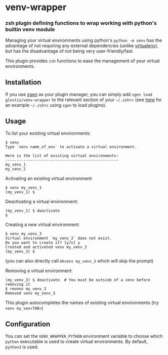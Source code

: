 # venv-wrapper

### zsh plugin defining functions to wrap working with python's builtin venv module

Managing your virtual environments using python's `python -m venv` has the advantage of not requiring any external dependencies (unlike [virtualenv](https://github.com/pypa/virtualenv)), but has the disadvantage of not being very user-friendly/fast.

This plugin provides `zsh` functions to ease the management of your virtual environments.

## Installation

If you use [zgen](https://github.com/tarjoilija/zgen) as your plugin manager, you can simply add `zgen load glostis/venv-wrapper` to the relevant section of your `~/.zshrc` (see [here](https://github.com/tarjoilija/zgen#example-zshrc) for an example `~/.zshrc` using `zgen` to load plugins).


## Usage

To list your existing virtual environments:
```
$ venv
Type `venv name_of_env` to activate a virtual environment.

Here is the list of existing virtual environments:
--------------------------------------------------
my_venv_1
my_venv_2
```

Activating an existing virtual environment:
```
$ venv my_venv_1
(my_venv_1) $
```

Deactivating a virtual environment:
```
(my_venv_1) $ deactivate
$
```

Creating a new virtual environment:
```
$ venv my_venv_3
Virtual environment `my_venv_3` does not exist.
Do you want to create it? [y/n] y
Created and activated venv my_venv_3
(my_venv_3) $
```

(you can also directly call `mkvenv my_venv_3` which will skip the prompt)

Removing a virtual environment:
```
(my_venv_3) $ deactivate  # You must be outside of a venv before removing it
$ rmvenv my_venv_3
Removed venv my_venv_3
```

This plugin autocompletes the names of existing virtual environments (try `venv my_ven<TAB>`)

## Configuration

You can set the `VENV_WRAPPER_PYTHON` environment variable to choose which `python` executable is used to create virtual environments. By default, `python3` is used.
